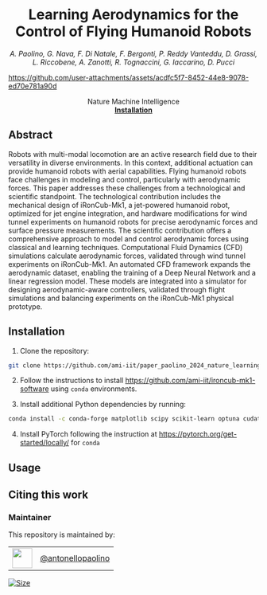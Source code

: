 <h1 align="center">
Learning Aerodynamics for the Control of Flying Humanoid Robots
</h1>


<div align="center">

_A. Paolino, G. Nava, F. Di Natale, F. Bergonti, P. Reddy Vanteddu, D. Grassi, L. Riccobene, A. Zanotti, R. Tognaccini, G. Iaccarino, D. Pucci_

</div>

<p align="center">

https://github.com/user-attachments/assets/acdfc5f7-8452-44e8-9078-ed70e781a90d

</p>

<div align="center">
  Nature Machine Intelligence
</div>

<div align="center">
  <a href="#installation"><b>Installation</b></a>
</div>

## Abstract

Robots with multi-modal locomotion are an active research field due to their versatility in diverse environments. In this context, additional actuation can provide humanoid robots with aerial capabilities. Flying humanoid robots face challenges in modeling and control, particularly with aerodynamic forces. This paper addresses these challenges from a technological and scientific standpoint. The technological contribution includes the mechanical design of iRonCub-Mk1, a jet-powered humanoid robot, optimized for jet engine integration, and hardware modifications for wind tunnel experiments on humanoid robots for precise aerodynamic forces and surface pressure measurements. The scientific contribution offers a comprehensive approach to model and control aerodynamic forces using classical and learning techniques. Computational Fluid Dynamics (CFD) simulations calculate aerodynamic forces, validated through wind tunnel experiments on iRonCub-Mk1. An automated CFD framework expands the aerodynamic dataset, enabling the training of a Deep Neural Network and a linear regression model. These models are integrated into a simulator for designing aerodynamic-aware controllers, validated through flight simulations and balancing experiments on the iRonCub-Mk1 physical prototype.

## Installation

1. Clone the repository:
  ```bash
  git clone https://github.com/ami-iit/paper_paolino_2024_nature_learning-aerodynamics-control.git
  ```

2. Follow the instructions to install https://github.com/ami-iit/ironcub-mk1-software using `conda` environments.

3. Install additional Python dependencies by running:
  ```bash
  conda install -c conda-forge matplotlib scipy scikit-learn optuna cudatoolkit==12.1
  ```

4. Install PyTorch following the instruction at https://pytorch.org/get-started/locally/ for `conda`


## Usage


## Citing this work


### Maintainer

This repository is maintained by:

| | |
|:---:|:---:|
| [<img src="https://github.com/antonellopaolino.png" width="40">](https://github.com/antonellopaolino) | [@antonellopaolino](https://github.com/antonellopaolino) |

<p align="left">
   <a href="https://github.com/ami-iit/paper_paolino_2024_nature_learning-aerodynamics-control/blob/main/LICENSE"><img src="https://img.shields.io/github/license/ami-iit/paper_paolino_2024_nature_learning-aerodynamics-control" alt="Size" class="center"/></a>
</p>
